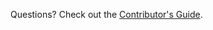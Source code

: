 Questions? Check out the [Contributor's Guide](https://data-object-service.readthedocs.io/en/latest/contributors.html).